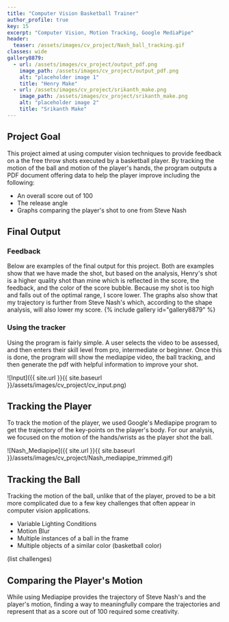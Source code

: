 ```yaml
---
title: "Computer Vision Basketball Trainer"
author_profile: true
key: 15
excerpt: "Computer Vision, Motion Tracking, Google MediaPipe"
header:
  teaser: /assets/images/cv_project/Nash_ball_tracking.gif
classes: wide
gallery8879:
  - url: /assets/images/cv_project/output_pdf.png
    image_path: /assets/images/cv_project/output_pdf.png
    alt: "placeholder image 1"
    title: "Henry Make"
  - url: /assets/images/cv_project/srikanth_make.png
    image_path: /assets/images/cv_project/srikanth_make.png
    alt: "placeholder image 2"
    title: "Srikanth Make"
---
```


## Project Goal
This project aimed at using computer vision techniques to provide feedback on a the free throw shots executed by a basketball player. By tracking the motion of the ball and motion of the player's hands, the program outputs a PDF document offering data to help the player improve including the following:
- An overall score out of 100
- The release angle
- Graphs comparing the player's shot to one from Steve Nash

## Final Output

### Feedback
Below are examples of the final output for this project. Both are examples show that we have made the shot, but based on the analysis, Henry's shot is a higher quality shot than mine which is reflected in the score, the feedback, and the color of the score bubble. Because my shot is too high and falls out of the optimal range, I score lower. The graphs also show that my trajectory is further from Steve Nash's which, according to the shape analysis, will also lower my score.
{% include gallery id="gallery8879" %}

### Using the tracker
Using the program is fairly simple. A user selects the video to be assessed, and then enters their skill level from pro, intermediate or beginner. Once this is done, the program will show the mediapipe video, the ball tracking, and then generate the pdf with helpful information to improve your shot. 

![Input]({{ site.url }}{{ site.baseurl }}/assets/images/cv_project/cv_input.png)

## Tracking the Player
To track the motion of the player, we used Google's Mediapipe program to get the trajectory of the key-points on the player's body. For our analysis, we focused on the motion of the hands/wrists as the player shot the ball.

![Nash_Mediapipe]({{ site.url }}{{ site.baseurl }}/assets/images/cv_project/Nash_mediapipe_trimmed.gif)

## Tracking the Ball
Tracking the motion of the ball, unlike that of the player, proved to be a bit more complicated due to a few key challenges that often appear in computer vision applications.
- Variable Lighting Conditions
- Motion Blur
- Multiple instances of a ball in the frame
- Multiple objects of a similar color (basketball color)

(list challenges)

## Comparing the Player's Motion
While using Mediapipe provides the trajectory of Steve Nash's and the player's motion, finding a way to meaningfully compare the trajectories and represent that as a score out of 100 required some creativity.